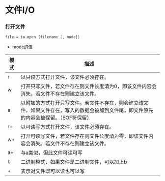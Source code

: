 # 文件I/O

### 打开文件

```
file = io.open (filename [, mode])
```

* mode的值

| 模式 | 描述                                                                    |
| -- | --------------------------------------------------------------------- |
| r  | 以只读方式打开文件，该文件必须存在。                                                    |
| w  | 打开只写文件，若文件存在则文件长度清为0，即该文件内容会消失。若文件不存在则建立该文件。                          |
| a  | 以附加的方式打开只写文件。若文件不存在，则会建立该文件，如果文件存在，写入的数据会被加到文件尾，即文件原先的内容会被保留。（EOF符保留） |
| r+ | 以可读写方式打开文件，该文件必须存在。                                                   |
| w+ | 打开可读写文件，若文件存在则文件长度清为零，即该文件内容会消失。若文件不存在则建立该文件。                         |
| a+ | 与a类似，但此文件可读可写                                                         |
| b  | 二进制模式，如果文件是二进制文件，可以加上b                                                |
| +  | 表示对文件既可以读也可以写                                                         |
